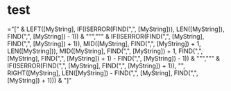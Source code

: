 # test
="[" & LEFT([MyString], IF(ISERROR(FIND(",", [MyString])), LEN([MyString]), FIND(",", [MyString]) - 1)) & """,""" & IF(ISERROR(FIND(",", [MyString], FIND(",", [MyString]) + 1)), MID([MyString], FIND(",", [MyString]) + 1, LEN([MyString])), MID([MyString], FIND(",", [MyString]) + 1, FIND(",", [MyString], FIND(",", [MyString]) + 1) - FIND(",", [MyString]) - 1)) & """,""" & IF(ISERROR(FIND(",", [MyString], FIND(",", [MyString]) + 1)), "", RIGHT([MyString], LEN([MyString]) - FIND(",", [MyString], FIND(",", [MyString]) + 1))) & "]"

